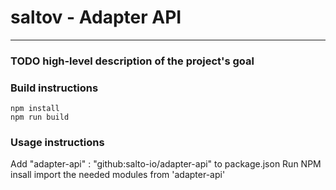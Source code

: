 # saltov - Adapter API

---

### TODO high-level description of the project's goal

### Build instructions

```
npm install
npm run build
```

### Usage instructions
Add "adapter-api" : "github:salto-io/adapter-api" to package.json
Run NPM insall
import the needed modules from 'adapter-api'
